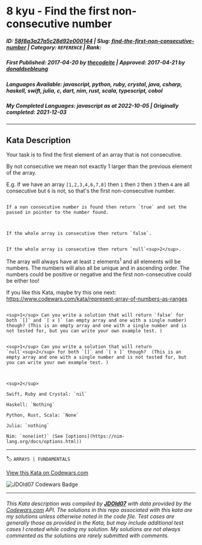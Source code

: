 # 8 kyu - Find the first non-consecutive number

##### **ID**: [58f8a3a27a5c28d92e000144](https://www.codewars.com/kata/58f8a3a27a5c28d92e000144) | **Slug**: [find-the-first-non-consecutive-number](https://www.codewars.com/kata/58f8a3a27a5c28d92e000144) | **Category**: `REFERENCE` | **Rank**: <span style="color:white">8 kyu</span>

##### **First Published**: 2017-04-20 ***by*** [thecodeite](https://www.codewars.com/users/thecodeite) | **Approved**: 2017-04-21 ***by*** [donaldsebleung](https://www.codewars.com/users/donaldsebleung)

##### **Languages Available**: javascript, python, ruby, crystal, java, csharp, haskell, swift, julia, c, dart, nim, rust, scala, typescript, cobol

##### **My Completed Languages**: javascript ***as at*** 2022-10-05 | **Originally completed**: 2021-12-03

---

## Kata Description


Your task is to find the first element of an array that is not consecutive.



By not consecutive we mean not exactly 1 larger than the previous element of the array.



E.g. If we have an array `[1,2,3,4,6,7,8]` then `1` then `2` then `3` then `4` are all consecutive but `6` is not, so that's the first non-consecutive number.



```if:c

If a non consecutive number is found then return `true` and set the passed in pointer to the number found.



If the whole array is consecutive then return `false`.

```

```if-not:c

If the whole array is consecutive then return `null`<sup>2</sup>.

```

The array will always have at least `2` elements<sup>1</sup> and all elements will be numbers. The numbers will also all be unique and in ascending order. The numbers could be positive or negative and the first non-consecutive could be either too!



If you like this Kata, maybe try this one next: https://www.codewars.com/kata/represent-array-of-numbers-as-ranges



```if:c

<sup>1</sup> Can you write a solution that will return `false` for both `[]` and `[ x ]` (an empty array and one with a single number) though? (This is an empty array and one with a single number and is not tested for, but you can write your own example test. )

```

```if-not:c

<sup>1</sup> Can you write a solution that will return `null`<sup>2</sup> for both `[]` and `[ x ]` though?  (This is an empty array and one with a single number and is not tested for, but you can write your own example test. )



<sup>2</sup>  

Swift, Ruby and Crystal: `nil`  

Haskell: `Nothing`  

Python, Rust, Scala: `None`  

Julia: `nothing`  

Nim: `none(int)` (See [options](https://nim-lang.org/docs/options.html))

```

---


🏷 `ARRAYS | FUNDAMENTALS`


[View this Kata on Codewars.com](https://www.codewars.com/kata/58f8a3a27a5c28d92e000144)

![](https://www.codewars.com/users/jdold07/badges/large "JDOld07 Codewars Badge")

---

###### *This Kata description was compiled by [**JDOld07**](https://tpstech.dev) with data provided by the [Codewars.com](https://www.codewars.com) API.  The solutions in this repo associated with this kata are my solutions unless otherwise noted in the code file.  Test cases are generally those as provided in the Kata, but may include additional test cases I created while coding my solution.  My solutions are not always commented as the solutions are rarely submitted with comments.*
